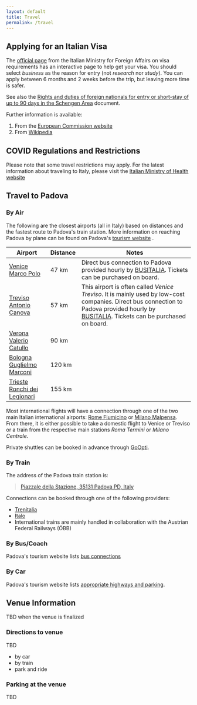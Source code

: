 ```yaml
---
layout: default
title: Travel
permalink: /travel
---
```


## Applying for an Italian Visa

The [official page](https://vistoperitalia.esteri.it/home/en) from the Italian
Ministry for Foreign Affairs on visa requirements has an interactive page to
help get your visa. You should select _business_ as the reason for entry (not
_research_ nor _study_). You can apply between 6 months and 2 weeks before the
trip, but leaving more time is safer.

See also the [Rights and duties of foreign nationals for entry or short-stay of
up to 90 days in the Schengen Area](https://vistoperitalia.esteri.it/obblighimotivisoggiorno/en/C/2_0_C)
document.

Further information is available:

1. From the [European Commission website](https://home-affairs.ec.europa.eu/system/files/2022-05/list%20of%20countries%20whose%20citizens%20must%20have%20a%20visa%20when%20crossing%20the%20external%20borders%20and%20those%20whose%20nationals%20are%20exempt%20from%20that%20requirement_en.pdf)
2. From [Wikipedia](https://en.wikipedia.org/wiki/Visa_policy_of_the_Schengen_Area)

## COVID Regulations and Restrictions

Please note that some travel restrictions may apply. For the latest information
about traveling to Italy, please visit the
[Italian Ministry of Health website](https://www.salute.gov.it/portale/nuovocoronavirus/dettaglioContenutiNuovoCoronavirus.jsp?lingua=english&id=5412&area=nuovoCoronavirus&menu=vuoto)

## Travel to Padova

### By Air

The following are the closest airports (all in Italy) based on distances and
the fastest route to Padova's train station. More information on reaching Padova
by plane can be found on
Padova's [tourism website](https://www.turismopadova.it/en/how-to-reach-us/by-plane/)
.

| Airport                                                         | Distance | Notes                                                                                                                                                                                                                                               |
|-----------------------------------------------------------------|----------|-----------------------------------------------------------------------------------------------------------------------------------------------------------------------------------------------------------------------------------------------------|
| [Venice Marco Polo](https://www.veneziaairport.it/en/)          | 47 km    | Direct bus connection to Padova provided hourly by [BUSITALIA](https://www.fsbusitalia.it/content/fsbusitalia/eng.html). Tickets can be purchased on board.                                                                                         |
| [Treviso Antonio Canova](https://www.trevisoairport.it/en/)     | 57 km    | This airport is often called _Venice Treviso_. It is mainly used by low-cost companies. Direct bus connection to Padova provided hourly by [BUSITALIA](https://www.fsbusitalia.it/content/fsbusitalia/eng.html). Tickets can be purchased on board. |
| [Verona Valerio Catullo](https://www.aeroportoverona.it/)       | 90 km    |                                                                                                                                                                                                                                                     |
| [Bologna Guglielmo Marconi](https://www.bologna-airport.it/en/) | 120 km   |                                                                                                                                                                                                                                                     |
| [Trieste Ronchi dei Legionari](https://triesteairport.it/en/)   | 155 km   |                                                                                                                                                                                                                                                     |

Most international flights will have a connection through one of the two main
Italian international airports: [Rome Fiumicino](https://www.adr.it/fiumicino)
or [Milano Malpensa](https://www.milanomalpensa-airport.com/it/). From there,
it is either possible to take a domestic flight to Venice or Treviso or
a train from the respective main stations _Roma Termini_ or _Milano Centrale_.

Private shuttles can be booked in advance through [GoOpti](https://www.goopti.com/en/).

### By Train

The address of the Padova train station is:

> [Piazzale della Stazione, 35131 Padova PD, Italy](https://goo.gl/maps/pnoUvVprd5dTdBWi6)

Connections can be booked through one of the following providers:

- [Trenitalia](https://www.trenitalia.com/en.html)
- [Italo](https://www.italotreno.it/en)
- International trains are mainly handled in collaboration with the Austrian Federal Railways (ÖBB)

### By Bus/Coach

Padova's tourism website lists [bus connections](https://www.turismopadova.it/en/how-to-reach-us/bu-bus/)

### By Car

Padova's tourism website lists [appropriate highways and parking](https://www.turismopadova.it/en/how-to-reach-us/by-car-and-camper/).

## Venue Information

TBD when the venue is finalized

### Directions to venue

TBD

- by car
- by train
- park and ride

### Parking at the venue

TBD
